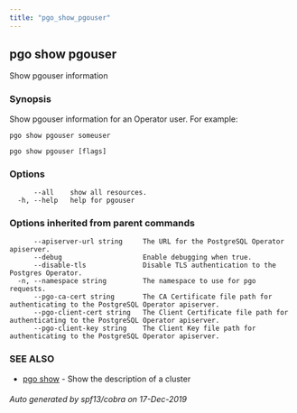 ```yaml
---
title: "pgo_show_pgouser"
---
```

## pgo show pgouser

Show pgouser information

### Synopsis

Show pgouser information for an Operator user. For example:

	pgo show pgouser someuser

```
pgo show pgouser [flags]
```

### Options

```
      --all    show all resources.
  -h, --help   help for pgouser
```

### Options inherited from parent commands

```
      --apiserver-url string     The URL for the PostgreSQL Operator apiserver.
      --debug                    Enable debugging when true.
      --disable-tls              Disable TLS authentication to the Postgres Operator.
  -n, --namespace string         The namespace to use for pgo requests.
      --pgo-ca-cert string       The CA Certificate file path for authenticating to the PostgreSQL Operator apiserver.
      --pgo-client-cert string   The Client Certificate file path for authenticating to the PostgreSQL Operator apiserver.
      --pgo-client-key string    The Client Key file path for authenticating to the PostgreSQL Operator apiserver.
```

### SEE ALSO

* [pgo show](/operatorcli/cli/pgo_show/)	 - Show the description of a cluster

###### Auto generated by spf13/cobra on 17-Dec-2019
